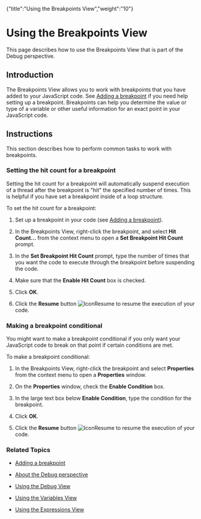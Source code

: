 {"title":"Using the Breakpoints View","weight":"10"} 

# Using the Breakpoints View

This page describes how to use the Breakpoints View that is part of the Debug perspective.

## Introduction

The Breakpoints View allows you to work with breakpoints that you have added to your JavaScript code. See [Adding a breakpoint](/docs/appc/Axway_Appcelerator_Studio/Axway_Appcelerator_Studio_Guide/Web_Development/JavaScript_Development/Debugging_JavaScript/Adding_a_breakpoint/) if you need help setting up a breakpoint. Breakpoints can help you determine the value or type of a variable or other useful information for an exact point in your JavaScript code.

## Instructions

This section describes how to perform common tasks to work with breakpoints.

### Setting the hit count for a breakpoint

Setting the hit count for a breakpoint will automatically suspend execution of a thread after the breakpoint is "hit" the specified number of times. This is helpful if you have set a breakpoint inside of a loop structure.

To set the hit count for a breakpoint:

1.  Set up a breakpoint in your code (see [Adding a breakpoint](/docs/appc/Axway_Appcelerator_Studio/Axway_Appcelerator_Studio_Guide/Web_Development/JavaScript_Development/Debugging_JavaScript/Adding_a_breakpoint/)).
    
2.  In the Breakpoints View, right-click the breakpoint, and select **Hit Count...** from the context menu to open a **Set Breakpoint Hit Count** prompt.
    
3.  In the **Set Breakpoint Hit Count** prompt, type the number of times that you want the code to execute through the breakpoint before suspending the code.
    
4.  Make sure that the **Enable Hit Count** box is checked.
    
5.  Click **OK**.
    
6.  Click the **Resume** button ![IconResume](/Images/appc/download/attachments/30083105/IconResume.png) to resume the execution of your code.
    

### Making a breakpoint conditional

You might want to make a breakpoint conditional if you only want your JavaScript code to break on that point if certain conditions are met.

To make a breakpoint conditional:

1.  In the Breakpoints View, right-click the breakpoint and select **Properties** from the context menu to open a **Properties** window.
    
2.  On the **Properties** window, check the **Enable Condition** box.
    
3.  In the large text box below **Enable Condition**, type the condition for the breakpoint.
    
4.  Click **OK**.
    
5.  Click the **Resume** button ![IconResume](/Images/appc/download/attachments/30083105/IconResume.png) to resume the execution of your code.
    

### Related Topics

*   [Adding a breakpoint](/docs/appc/Axway_Appcelerator_Studio/Axway_Appcelerator_Studio_Guide/Web_Development/JavaScript_Development/Debugging_JavaScript/Adding_a_breakpoint/)
    
*   [About the Debug perspective](/docs/appc/Axway_Appcelerator_Studio/Axway_Appcelerator_Studio_Guide/Web_Development/JavaScript_Development/Debugging_JavaScript/About_the_Debug_perspective/)
    
*   [Using the Debug View](/docs/appc/Axway_Appcelerator_Studio/Axway_Appcelerator_Studio_Guide/Web_Development/JavaScript_Development/Debugging_JavaScript/About_the_Debug_perspective/Using_the_Debug_View/)
    
*   [Using the Variables View](/docs/appc/Axway_Appcelerator_Studio/Axway_Appcelerator_Studio_Guide/Web_Development/JavaScript_Development/Debugging_JavaScript/About_the_Debug_perspective/Using_the_Variables_View/)
    
*   [Using the Expressions View](/docs/appc/Axway_Appcelerator_Studio/Axway_Appcelerator_Studio_Guide/Web_Development/JavaScript_Development/Debugging_JavaScript/About_the_Debug_perspective/Using_the_Expressions_View/)